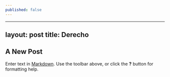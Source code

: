 ```yaml
---
published: false
---
```

---
layout: post
title: Derecho
---

## A New Post

Enter text in [Markdown](http://daringfireball.net/projects/markdown/). Use the toolbar above, or click the **?** button for formatting help.

